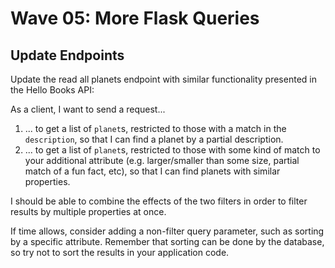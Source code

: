 # Wave 05: More Flask Queries

## Update Endpoints

Update the read all planets endpoint with similar functionality presented in the Hello Books API:

As a client, I want to send a request...

1. ... to get a list of `planet`s, restricted to those with a match in the `description`, so that I can find a planet by a partial description.
2. ... to get a list of `planet`s, restricted to those with some kind of match to your additional attribute (e.g. larger/smaller than some size, partial match of a fun fact, etc), so that I can find planets with similar properties.

I should be able to combine the effects of the two filters in order to filter results by multiple properties at once.

If time allows, consider adding a non-filter query parameter, such as sorting by a specific attribute. Remember that sorting can be done by the database, so try not to sort the results in your application code.